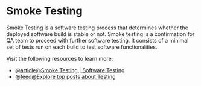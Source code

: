 # Smoke Testing

Smoke Testing is a software testing process that determines whether the deployed software build is stable or not. Smoke testing is a confirmation for QA team to proceed with further software testing. It consists of a minimal set of tests run on each build to test software functionalities.

Visit the following resources to learn more:

- [@article@Smoke Testing | Software Testing](https://www.guru99.com/smoke-testing.html)
- [@feed@Explore top posts about Testing](https://app.daily.dev/tags/testing?ref=roadmapsh)